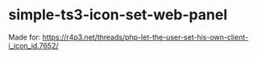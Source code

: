 # simple-ts3-icon-set-web-panel

Made for:
https://r4p3.net/threads/php-let-the-user-set-his-own-client-i_icon_id.7652/
